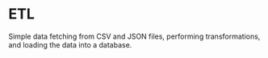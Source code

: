 # ETL

Simple data fetching from CSV and JSON files, performing transformations, and loading the data into a database.
